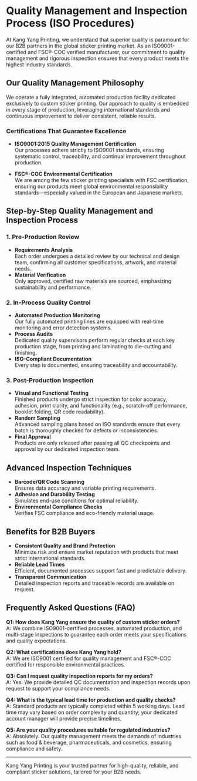 # Quality Management and Inspection Process (ISO Procedures)

At Kang Yang Printing, we understand that superior quality is paramount for our B2B partners in the global sticker printing market. As an ISO9001-certified and FSC®-COC verified manufacturer, our commitment to quality management and rigorous inspection ensures that every product meets the highest industry standards.

## Our Quality Management Philosophy

We operate a fully integrated, automated production facility dedicated exclusively to custom sticker printing. Our approach to quality is embedded in every stage of production, leveraging international standards and continuous improvement to deliver consistent, reliable results.

### Certifications That Guarantee Excellence

- **ISO9001:2015 Quality Management Certification**  
  Our processes adhere strictly to ISO9001 standards, ensuring systematic control, traceability, and continual improvement throughout production.

- **FSC®-COC Environmental Certification**  
  We are among the few sticker printing specialists with FSC certification, ensuring our products meet global environmental responsibility standards—especially valued in the European and Japanese markets.

## Step-by-Step Quality Management and Inspection Process

### 1. Pre-Production Review

- **Requirements Analysis**  
  Each order undergoes a detailed review by our technical and design team, confirming all customer specifications, artwork, and material needs.
- **Material Verification**  
  Only approved, certified raw materials are sourced, emphasizing sustainability and performance.

### 2. In-Process Quality Control

- **Automated Production Monitoring**  
  Our fully automated printing lines are equipped with real-time monitoring and error detection systems.
- **Process Audits**  
  Dedicated quality supervisors perform regular checks at each key production stage, from printing and laminating to die-cutting and finishing.
- **ISO-Compliant Documentation**  
  Every step is documented, ensuring traceability and accountability.

### 3. Post-Production Inspection

- **Visual and Functional Testing**  
  Finished products undergo strict inspection for color accuracy, adhesion, print clarity, and functionality (e.g., scratch-off performance, booklet folding, QR code readability).
- **Random Sampling**  
  Advanced sampling plans based on ISO standards ensure that every batch is thoroughly checked for defects or inconsistencies.
- **Final Approval**  
  Products are only released after passing all QC checkpoints and approval by our dedicated inspection team.

## Advanced Inspection Techniques

- **Barcode/QR Code Scanning**  
  Ensures data accuracy and variable printing requirements.
- **Adhesion and Durability Testing**  
  Simulates end-use conditions for optimal reliability.
- **Environmental Compliance Checks**  
  Verifies FSC compliance and eco-friendly material usage.

## Benefits for B2B Buyers

- **Consistent Quality and Brand Protection**  
  Minimize risk and ensure market reputation with products that meet strict international standards.
- **Reliable Lead Times**  
  Efficient, documented processes support fast and predictable delivery.
- **Transparent Communication**  
  Detailed inspection reports and traceable records are available on request.

## Frequently Asked Questions (FAQ)

**Q1: How does Kang Yang ensure the quality of custom sticker orders?**  
A: We combine ISO9001-certified processes, automated production, and multi-stage inspections to guarantee each order meets your specifications and quality expectations.

**Q2: What certifications does Kang Yang hold?**  
A: We are ISO9001 certified for quality management and FSC®-COC certified for responsible environmental practices.

**Q3: Can I request quality inspection reports for my orders?**  
A: Yes. We provide detailed QC documentation and inspection records upon request to support your compliance needs.

**Q4: What is the typical lead time for production and quality checks?**  
A: Standard products are typically completed within 5 working days. Lead time may vary based on order complexity and quantity; your dedicated account manager will provide precise timelines.

**Q5: Are your quality procedures suitable for regulated industries?**  
A: Absolutely. Our quality management meets the demands of industries such as food & beverage, pharmaceuticals, and cosmetics, ensuring compliance and safety.

---

Kang Yang Printing is your trusted partner for high-quality, reliable, and compliant sticker solutions, tailored for your B2B needs.